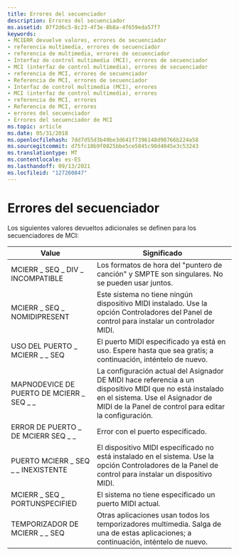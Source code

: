 ```yaml
---
title: Errores del secuenciador
description: Errores del secuenciador
ms.assetid: 07f2d6c5-8c23-4f3e-8b8a-4f659eda57f7
keywords:
- MCIERR devuelve valores, errores de secuenciador
- referencia multimedia, errores de secuenciador
- referencia de multimedia, errores de secuenciador
- Interfaz de control multimedia (MCI), errores de secuenciador
- MCI (interfaz de control multimedia), errores de secuenciador
- referencia de MCI, errores de secuenciador
- Referencia de MCI, errores de secuenciador
- Interfaz de control multimedia (MCI), errores
- MCI (interfaz de control multimedia), errores
- referencia de MCI, errores
- Referencia de MCI, errores
- errores del secuenciador
- Errores del secuenciador de MCI
ms.topic: article
ms.date: 05/31/2018
ms.openlocfilehash: 7dd7d55d3b49be3d641f7396148d98766b224a58
ms.sourcegitcommit: d75fc10b9f0825bbe5ce5045c90d4045e3c53243
ms.translationtype: MT
ms.contentlocale: es-ES
ms.lasthandoff: 09/13/2021
ms.locfileid: "127260847"
---
```

# <a name="sequencer-errors"></a>Errores del secuenciador

Los siguientes valores devueltos adicionales se definen para los secuenciadores de MCI:



| Value                          | Significado                                                                                                                                                  |
|--------------------------------|----------------------------------------------------------------------------------------------------------------------------------------------------------|
| MCIERR \_ SEQ \_ DIV \_ INCOMPATIBLE | Los formatos de hora del "puntero de canción" y SMPTE son singulares. No se pueden usar juntos.                                                              |
| MCIERR \_ SEQ \_ NOMIDIPRESENT     | Este sistema no tiene ningún dispositivo MIDI instalado. Use la opción Controladores del Panel de control para instalar un controlador MIDI.                                       |
| USO DEL PUERTO \_ MCIERR \_ \_ SEQ       | El puerto MIDI especificado ya está en uso. Espere hasta que sea gratis; a continuación, inténtelo de nuevo.                                                                       |
| MAPNODEVICE DE PUERTO DE MCIERR \_ SEQ \_ \_ | La configuración actual del Asignador DE MIDI hace referencia a un dispositivo MIDI que no está instalado en el sistema. Use el Asignador de MIDI de la Panel de control para editar la configuración. |
| ERROR DE PUERTO \_ DE MCIERR SEQ \_ \_   | Error con el puerto especificado.                                                                                                                   |
| PUERTO MCIERR \_ SEQ \_ \_ INEXISTENTE | El dispositivo MIDI especificado no está instalado en el sistema. Use la opción Controladores de la Panel de control para instalar un dispositivo MIDI.                        |
| MCIERR \_ SEQ \_ PORTUNSPECIFIED   | El sistema no tiene especificado un puerto MIDI actual.                                                                                                  |
| TEMPORIZADOR DE MCIERR \_ \_ SEQ             | Otras aplicaciones usan todos los temporizadores multimedia. Salga de una de estas aplicaciones; a continuación, inténtelo de nuevo.                                             |



 

 

 




